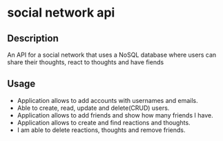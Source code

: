 # social network api
 
## Description 
An API for a social network that uses a NoSQL database where users can share their thoughts, react to thoughts and have fiends

## Usage
- Application allows to add accounts with usernames and emails.
- Able to create, read, update and delete(CRUD) users.
- Application allows to add friends and show how many friends I have.
- Application allows to create and find reactions and thoughts.
- I am able to delete reactions, thoughts and remove friends.